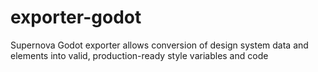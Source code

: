 # exporter-godot
Supernova Godot exporter allows conversion of design system data and elements into valid, production-ready style variables and code
